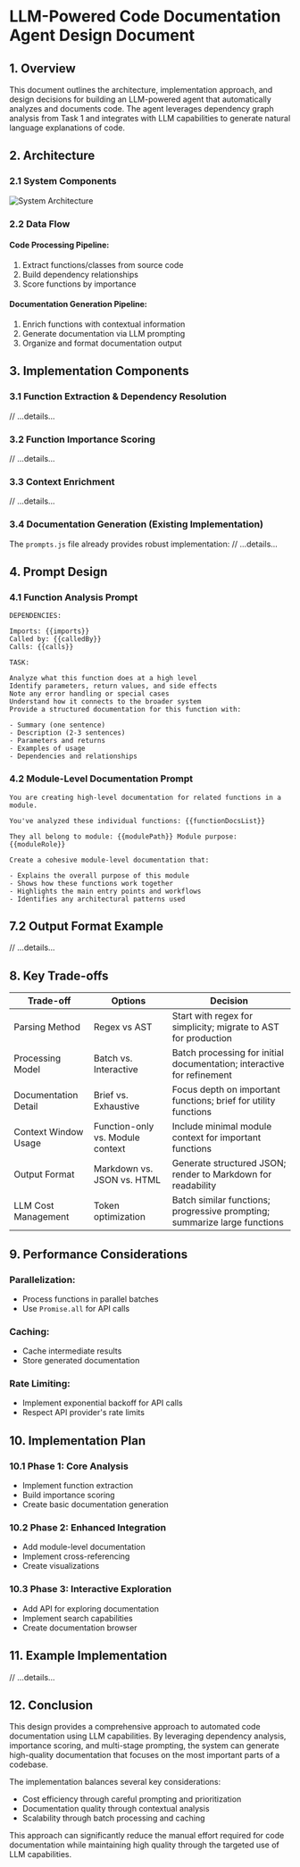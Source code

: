 
# LLM-Powered Code Documentation Agent Design Document

## 1. Overview
This document outlines the architecture, implementation approach, and design decisions for building an LLM-powered agent that automatically analyzes and documents code. The agent leverages dependency graph analysis from Task 1 and integrates with LLM capabilities to generate natural language explanations of code.

## 2. Architecture

### 2.1 System Components
![System Architecture](https://mermaid.ink/img/pako:eNp1kUFuwjAQRa8ysjdUQlW6rFRVVUu7KRKbLqJ46CS2sFA-ke1AFXDx3sDJ3MSTEApd2ZrxzPufP-OzEFZhLoQfeXTNPKoRbnOWx_QyhRXd0gK2NKcrWsAb3bCSOgXFCzJF2utZbmR8VxrlgeJI8Ke1jQ6G4Jd8mlo1WhvRQzv5Wj1riSUqgUoJ6H7lQnfxR7XolS1ZuTMoyZDapRmk3mwTHQat5g_oH5n_yJ7YtvIXSA7n_X3hGHpjqbvYsJU58ho4T3EBZ09y7FKWZg79C_yPGskxipBwDvUPZPCd0TD9P-Qe9gZ6NnA7eh0O9ltwL0YPvlPzbZHd2W2saZKU-YuVx55FHJcFs7hlO5qwhuXIrLDRjgazwsZ0QuOUJ1GoS11KsWVsWw9JQ3WrswpddsNG7EXoO4Enivn9AWUcmPo?type=png)

### 2.2 Data Flow
#### Code Processing Pipeline:
1. Extract functions/classes from source code
2. Build dependency relationships
3. Score functions by importance

#### Documentation Generation Pipeline:
1. Enrich functions with contextual information
2. Generate documentation via LLM prompting
3. Organize and format documentation output

## 3. Implementation Components

### 3.1 Function Extraction & Dependency Resolution
// ...details...

### 3.2 Function Importance Scoring
// ...details...

### 3.3 Context Enrichment
// ...details...

### 3.4 Documentation Generation (Existing Implementation)
The `prompts.js` file already provides robust implementation:
// ...details...

## 4. Prompt Design

### 4.1 Function Analysis Prompt
```
DEPENDENCIES:

Imports: {{imports}}
Called by: {{calledBy}}
Calls: {{calls}}

TASK:

Analyze what this function does at a high level
Identify parameters, return values, and side effects
Note any error handling or special cases
Understand how it connects to the broader system
Provide a structured documentation for this function with:

- Summary (one sentence)
- Description (2-3 sentences)
- Parameters and returns
- Examples of usage
- Dependencies and relationships
```

### 4.2 Module-Level Documentation Prompt
```
You are creating high-level documentation for related functions in a module.

You've analyzed these individual functions: {{functionDocsList}}

They all belong to module: {{modulePath}} Module purpose: {{moduleRole}}

Create a cohesive module-level documentation that:

- Explains the overall purpose of this module
- Shows how these functions work together
- Highlights the main entry points and workflows
- Identifies any architectural patterns used
```

## 7.2 Output Format Example
// ...details...

## 8. Key Trade-offs
| Trade-off              | Options                     | Decision                                   |
|------------------------|-----------------------------|-------------------------------------------|
| Parsing Method         | Regex vs AST               | Start with regex for simplicity; migrate to AST for production |
| Processing Model       | Batch vs. Interactive      | Batch processing for initial documentation; interactive for refinement |
| Documentation Detail   | Brief vs. Exhaustive       | Focus depth on important functions; brief for utility functions |
| Context Window Usage   | Function-only vs. Module context | Include minimal module context for important functions |
| Output Format          | Markdown vs. JSON vs. HTML | Generate structured JSON; render to Markdown for readability |
| LLM Cost Management    | Token optimization         | Batch similar functions; progressive prompting; summarize large functions |

## 9. Performance Considerations

### Parallelization:
- Process functions in parallel batches
- Use `Promise.all` for API calls

### Caching:
- Cache intermediate results
- Store generated documentation

### Rate Limiting:
- Implement exponential backoff for API calls
- Respect API provider's rate limits

## 10. Implementation Plan

### 10.1 Phase 1: Core Analysis
- Implement function extraction
- Build importance scoring
- Create basic documentation generation

### 10.2 Phase 2: Enhanced Integration
- Add module-level documentation
- Implement cross-referencing
- Create visualizations

### 10.3 Phase 3: Interactive Exploration
- Add API for exploring documentation
- Implement search capabilities
- Create documentation browser

## 11. Example Implementation
// ...details...

## 12. Conclusion
This design provides a comprehensive approach to automated code documentation using LLM capabilities. By leveraging dependency analysis, importance scoring, and multi-stage prompting, the system can generate high-quality documentation that focuses on the most important parts of a codebase.

The implementation balances several key considerations:
- Cost efficiency through careful prompting and prioritization
- Documentation quality through contextual analysis
- Scalability through batch processing and caching

This approach can significantly reduce the manual effort required for code documentation while maintaining high quality through the targeted use of LLM capabilities.
